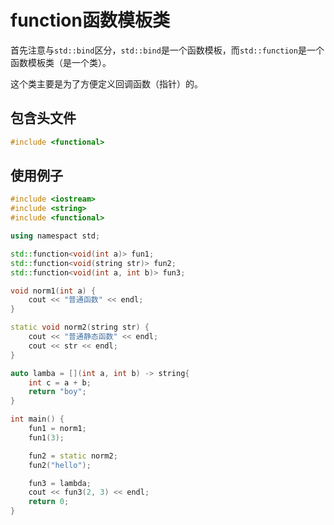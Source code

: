 # function函数模板类

首先注意与`std::bind`区分，`std::bind`是一个函数模板，而`std::function`是一个函数模板类（是一个类）。

这个类主要是为了方便定义回调函数（指针）的。

## 包含头文件

```cpp
#include <functional>
```

## 使用例子

```cpp
#include <iostream>
#include <string>
#include <functional>

using namespact std;

std::function<void(int a)> fun1;
std::function<void(string str)> fun2;
std::function<void(int a, int b)> fun3;

void norm1(int a) {
    cout << "普通函数" << endl;
}

static void norm2(string str) {
    cout << "普通静态函数" << endl;
    cout << str << endl;
}

auto lamba = [](int a, int b) -> string{
    int c = a + b;
    return "boy";
}

int main() {
    fun1 = norm1;
    fun1(3);

    fun2 = static norm2;
    fun2("hello");

    fun3 = lambda;
    cout << fun3(2, 3) << endl;
    return 0;
}
```
